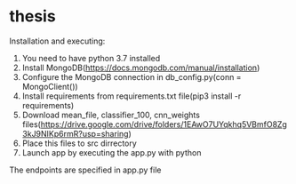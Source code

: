 # thesis
Installation and executing:
  1. You need to have python 3.7 installed
  2. Install MongoDB(https://docs.mongodb.com/manual/installation)
  3. Configure the MongoDB connection in db_config.py(conn = MongoClient())
  4. Install requirements from requirements.txt file(pip3 install -r requirements)
  5. Download mean_file, classifier_100, cnn_weights files(https://drive.google.com/drive/folders/1EAwO7UYqkhq5VBmfO8Zg3kJ9NIKp6rmR?usp=sharing)
  6. Place this files to src dirrectory
  7. Launch app by executing the app.py with python
  
 
 The endpoints are specified in app.py file
